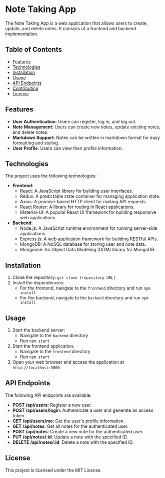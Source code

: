 # Note Taking App

The Note Taking App is a web application that allows users to create, update, and delete notes. It consists of a frontend and backend implementation.

## Table of Contents

- [Features](#features)
- [Technologies](#technologies)
- [Installation](#installation)
- [Usage](#usage)
- [API Endpoints](#api-endpoints)
- [Contributing](#contributing)
- [License](#license)

## Features

- **User Authentication**: Users can register, log in, and log out.
- **Note Management**: Users can create new notes, update existing notes, and delete notes.
- **Markdown Support**: Notes can be written in markdown format for easy formatting and styling.
- **User Profile**: Users can view their profile information.

## Technologies

The project uses the following technologies:

- **Frontend**:
  - React: A JavaScript library for building user interfaces.
  - Redux: A predictable state container for managing application state.
  - Axios: A promise-based HTTP client for making API requests.
  - React Router: A library for routing in React applications.
  - Material-UI: A popular React UI framework for building responsive web applications.
- **Backend**:
  - Node.js: A JavaScript runtime environment for running server-side applications.
  - Express.js: A web application framework for building RESTful APIs.
  - MongoDB: A NoSQL database for storing user and note data.
  - Mongoose: An Object Data Modeling (ODM) library for MongoDB.

## Installation

1. Clone the repository: `git clone [repository URL]`
2. Install the dependencies:
   - For the frontend, navigate to the `frontend` directory and run `npm install`
   - For the backend, navigate to the `backend` directory and run `npm install`

## Usage

1. Start the backend server:
   - Navigate to the `backend` directory
   - Run `npm start`
2. Start the frontend application:
   - Navigate to the `frontend` directory
   - Run `npm start`
3. Open your web browser and access the application at `http://localhost:3000`

## API Endpoints

The following API endpoints are available:

- **POST /api/users**: Register a new user.
- **POST /api/users/login**: Authenticate a user and generate an access token.
- **GET /api/users/me**: Get the user's profile information.
- **GET /api/notes**: Get all notes for the authenticated user.
- **POST /api/notes**: Create a new note for the authenticated user.
- **PUT /api/notes/:id**: Update a note with the specified ID.
- **DELETE /api/notes/:id**: Delete a note with the specified ID.
## License

This project is licensed under the MIT License.